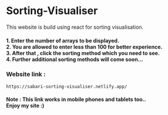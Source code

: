 # Sorting-Visualiser
This website is build using react for sorting visualisation.

<h4>
1. Enter the number of arrays to be displayed. <br>
2. You are allowed to enter less than 100 for better experience. <br>
3. After that , click the sorting method which you need to see. <br>
4. Further additional sorting methods will come soon...<br>

</h4>

<h3>Website link : </h3>

```https://sabari-sorting-visualiser.netlify.app/```

<h4>
  Note : This link works in mobile phones and tablets too..<br>
  Enjoy my site :)
